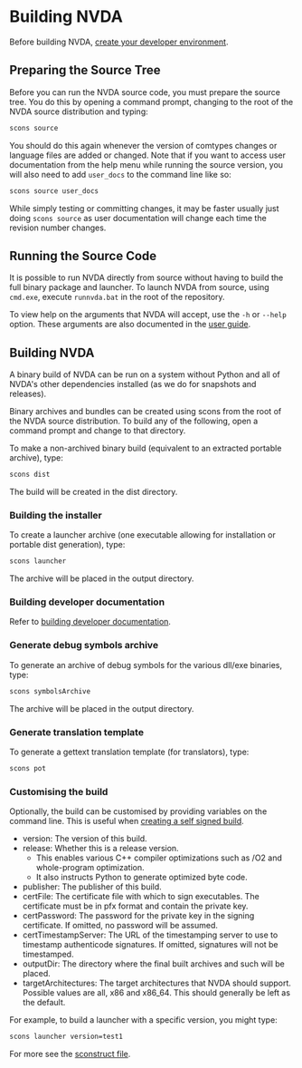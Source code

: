 # Building NVDA
Before building NVDA, [create your developer environment](./createDevEnvironment.md).

## Preparing the Source Tree
Before you can run the NVDA source code, you must prepare the source tree.
You do this by opening a command prompt, changing to the root of the NVDA source distribution and typing:

```cmd
scons source
```

You should do this again whenever the version of comtypes changes or language files are added or changed.
Note that if you want to access user documentation from the help menu while running the source version, you will also need to add `user_docs` to the command line like so:

```cmd
scons source user_docs
```

While simply testing or committing changes, it may be faster usually just doing `scons source` as user documentation will change each time the revision number changes.

## Running the Source Code
It is possible to run NVDA directly from source without having to build the full binary package and launcher.
To launch NVDA from source, using `cmd.exe`, execute `runnvda.bat` in the root of the repository.

To view help on the arguments that NVDA will accept, use the `-h` or `--help` option.
These arguments are also documented in the [user guide](https://www.nvaccess.org/files/nvda/documentation/userGuide.html#CommandLineOptions).

## Building NVDA
A binary build of NVDA can be run on a system without Python and all of NVDA's other dependencies installed (as we do for snapshots and releases).

Binary archives and bundles can be created using scons from the root of the NVDA source distribution. To build any of the following, open a command prompt and change to that directory.

To make a non-archived binary build (equivalent to an extracted portable archive), type:

```cmd
scons dist
```

The build will be created in the dist directory.

### Building the installer

To create a launcher archive (one executable allowing for installation or portable dist generation), type:

```cmd
scons launcher
```

The archive will be placed in the output directory.

### Building developer documentation
Refer to [building developer documentation](./buildingDevDocumentation.md).

### Generate debug symbols archive
To generate an archive of debug symbols for the various dll/exe binaries, type:

```cmd
scons symbolsArchive
```

The archive will be placed in the output directory.

### Generate translation template
To generate a gettext translation template (for translators), type:

```cmd
scons pot
```

### Customising the build
Optionally, the build can be customised by providing variables on the command line.
This is useful when [creating a self signed build](./selfSignedBuild.md).

* version: The version of this build.
* release: Whether this is a release version.
	* This enables various C++ compiler optimizations such as /O2 and whole-program optimization.
	* It also instructs Python to generate optimized byte code.
* publisher: The publisher of this build.
* certFile: The certificate file with which to sign executables. The certificate must be in pfx format and contain the private key.
* certPassword: The password for the private key in the signing certificate. If omitted, no password will be assumed.
* certTimestampServer: The URL of the timestamping server to use to timestamp authenticode signatures. If omitted, signatures will not be timestamped.
* outputDir: The directory where the final built archives and such will be placed.
* targetArchitectures: The target architectures that NVDA should support. Possible values are all, x86 and x86_64. This should generally be left as the default.

For example, to build a launcher with a specific version, you might type:

```cmd
scons launcher version=test1
```

For more see the [sconstruct file](../../sconstruct).
